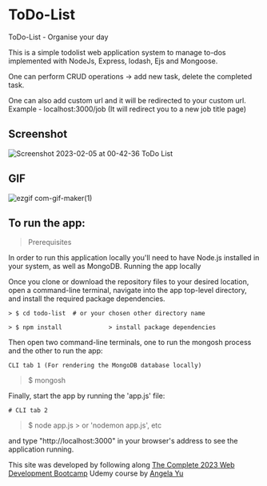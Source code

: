 # ToDo-List

ToDo-List - Organise your day 

This is a simple todolist web application system to manage to-dos implemented with NodeJs, Express, lodash, Ejs and Mongoose.

One can perform CRUD operations -> add new task, delete the completed task. 

One can also add custom url and it will be redirected to your custom url. Example - localhost:3000/job (It will redirect you to a new job title page)

## Screenshot 
![Screenshot 2023-02-05 at 00-42-36 ToDo List](https://user-images.githubusercontent.com/63224718/216814670-98c46136-0504-4f6d-9467-1e13d5ac1dbe.png)

## GIF
![ezgif com-gif-maker(1)](https://user-images.githubusercontent.com/63224718/216815593-85884332-a4e4-4a5e-bd3f-fab4a474b2fb.gif)

## To run the app:

> Prerequisites

In order to run this application locally you'll need to have Node.js installed in your system, as well as MongoDB. Running the app locally

Once you clone or download the repository files to your desired location, open a command-line terminal, navigate into the app top-level directory, and install the required package dependencies.

``` > $ cd todo-list  # or your chosen other directory name ```

``` > $ npm install             > install package dependencies ```

Then open two command-line terminals, one to run the mongosh process and the other to run the app:

`` CLI tab 1 (For rendering the MongoDB database locally) ``
> $ mongosh 

Finally, start the app by running the 'app.js' file: 

`` # CLI tab 2 ``
> $ node app.js   > or 'nodemon app.js', etc

and type "http://localhost:3000" in your browser's address to see the application running.

This site was developed by following along [The Complete 2023 Web Development Bootcamp](https://www.udemy.com/course/the-complete-web-development-bootcamp/) Udemy course by [Angela Yu](https://www.google.com/search?client=firefox-b-d&q=angela-yu)
